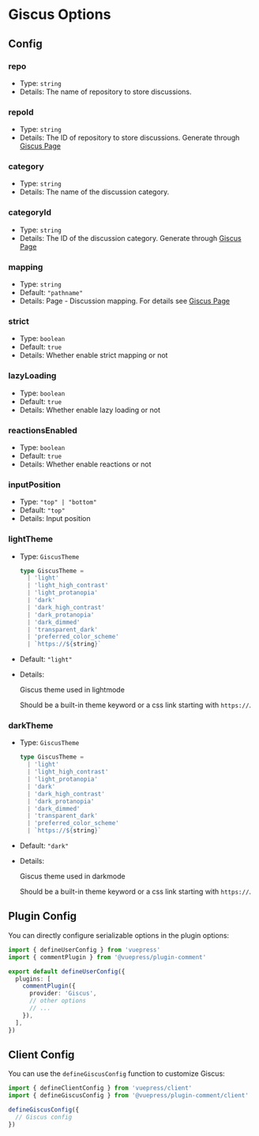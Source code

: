 # Giscus Options

## Config

### repo

- Type: `string`
- Details: The name of repository to store discussions.

### repoId

- Type: `string`
- Details:
  The ID of repository to store discussions. Generate through [Giscus Page](https://giscus.app/)

### category

- Type: `string`
- Details:
  The name of the discussion category.

### categoryId

- Type: `string`
- Details:
  The ID of the discussion category. Generate through [Giscus Page](https://giscus.app/)

### mapping

- Type: `string`
- Default: `"pathname"`
- Details:
  Page - Discussion mapping. For details see [Giscus Page](https://giscus.app/)

### strict

- Type: `boolean`
- Default: `true`
- Details:
  Whether enable strict mapping or not

### lazyLoading

- Type: `boolean`
- Default: `true`
- Details:
  Whether enable lazy loading or not

### reactionsEnabled

- Type: `boolean`
- Default: `true`
- Details:
  Whether enable reactions or not

### inputPosition

- Type: `"top" | "bottom"`
- Default: `"top"`
- Details:
  Input position

### lightTheme

- Type: `GiscusTheme`

  ```ts
  type GiscusTheme =
    | 'light'
    | 'light_high_contrast'
    | 'light_protanopia'
    | 'dark'
    | 'dark_high_contrast'
    | 'dark_protanopia'
    | 'dark_dimmed'
    | 'transparent_dark'
    | 'preferred_color_scheme'
    | `https://${string}`
  ```

- Default: `"light"`
- Details:

  Giscus theme used in lightmode

  Should be a built-in theme keyword or a css link starting with `https://`.

### darkTheme

- Type: `GiscusTheme`

  ```ts
  type GiscusTheme =
    | 'light'
    | 'light_high_contrast'
    | 'light_protanopia'
    | 'dark'
    | 'dark_high_contrast'
    | 'dark_protanopia'
    | 'dark_dimmed'
    | 'transparent_dark'
    | 'preferred_color_scheme'
    | `https://${string}`
  ```

- Default: `"dark"`
- Details:

  Giscus theme used in darkmode

  Should be a built-in theme keyword or a css link starting with `https://`.

## Plugin Config

You can directly configure serializable options in the plugin options:

```ts title=".vuepress/config.ts"
import { defineUserConfig } from 'vuepress'
import { commentPlugin } from '@vuepress/plugin-comment'

export default defineUserConfig({
  plugins: [
    commentPlugin({
      provider: 'Giscus',
      // other options
      // ...
    }),
  ],
})
```

## Client Config

You can use the `defineGiscusConfig` function to customize Giscus:

```ts title=".vuepress/client.ts"
import { defineClientConfig } from 'vuepress/client'
import { defineGiscusConfig } from '@vuepress/plugin-comment/client'

defineGiscusConfig({
  // Giscus config
})
```
